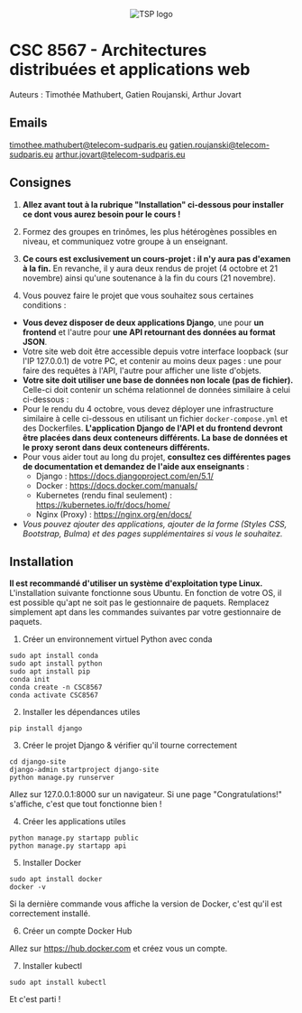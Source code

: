 <p align="center">
    <img src="https://upload.wikimedia.org/wikipedia/fr/thumb/1/1d/Logo_T%C3%A9l%C3%A9com_SudParis.svg/153px-Logo_T%C3%A9l%C3%A9com_SudParis.svg.png" alt="TSP logo">
</p>


# CSC 8567 - Architectures distribuées et applications web

Auteurs : Timothée Mathubert, Gatien Roujanski, Arthur Jovart

## Emails

timothee.mathubert@telecom-sudparis.eu
gatien.roujanski@telecom-sudparis.eu
arthur.jovart@telecom-sudparis.eu

## Consignes

1. **Allez avant tout à la rubrique "Installation" ci-dessous pour installer ce dont vous aurez besoin pour le cours !**

2. Formez des groupes en trinômes, les plus hétérogènes possibles en niveau, et communiquez votre groupe à un enseignant.

3. **Ce cours est exclusivement un cours-projet : il n'y aura pas d'examen à la fin.** En revanche, il y aura deux rendus de projet (4 octobre et 21 novembre) ainsi qu'une soutenance à la fin du cours (21 novembre).

4. Vous pouvez faire le projet que vous souhaitez sous certaines conditions :
- **Vous devez disposer de deux applications Django**, une pour **un frontend** et l'autre pour **une API retournant des données au format JSON**. 
- Votre site web doit être accessible depuis votre interface loopback (sur l'IP 127.0.0.1) de votre PC, et contenir au moins deux pages : une pour faire des requêtes à l'API, l'autre pour afficher une liste d'objets.
- **Votre site doit utiliser une base de données non locale (pas de fichier).** Celle-ci doit contenir un schéma relationnel de données similaire à celui ci-dessous :
- Pour le rendu du 4 octobre, vous devez déployer une infrastructure similaire à celle ci-dessous en utilisant un fichier `docker-compose.yml` et des Dockerfiles. **L'application Django de l'API et du frontend devront être placées dans deux conteneurs différents. La base de données et le proxy seront dans deux conteneurs différents.**
- Pour vous aider tout au long du projet, __**consultez ces différentes pages de documentation et demandez de l'aide aux enseignants**__ :
    - Django : https://docs.djangoproject.com/en/5.1/
    - Docker : https://docs.docker.com/manuals/ 
    - Kubernetes (rendu final seulement) : https://kubernetes.io/fr/docs/home/
    - Nginx (Proxy) : https://nginx.org/en/docs/
- *Vous pouvez ajouter des applications, ajouter de la forme (Styles CSS, Bootstrap, Bulma) et des pages supplémentaires si vous le souhaitez.*

## Installation

**Il est recommandé d'utiliser un système d'exploitation type Linux.**
L'installation suivante fonctionne sous Ubuntu. En fonction de votre OS, il est possible qu'apt ne soit pas le gestionnaire de paquets. Remplacez simplement apt dans les commandes suivantes par votre gestionnaire de paquets.

1. Créer un environnement virtuel Python avec conda
```
sudo apt install conda
sudo apt install python
sudo apt install pip
conda init
conda create -n CSC8567
conda activate CSC8567
```
2. Installer les dépendances utiles
```
pip install django
```
3. Créer le projet Django & vérifier qu'il tourne correctement
```
cd django-site
django-admin startproject django-site
python manage.py runserver
```
Allez sur 127.0.0.1:8000 sur un navigateur. Si une page "Congratulations!" s'affiche, c'est que tout fonctionne bien !

4. Créer les applications utiles
```
python manage.py startapp public
python manage.py startapp api
```

5. Installer Docker
```
sudo apt install docker
docker -v
```
Si la dernière commande vous affiche la version de Docker, c'est qu'il est correctement installé.

6. Créer un compte Docker Hub

Allez sur https://hub.docker.com et créez vous un compte.

7. Installer kubectl
```
sudo apt install kubectl
```
Et c'est parti !